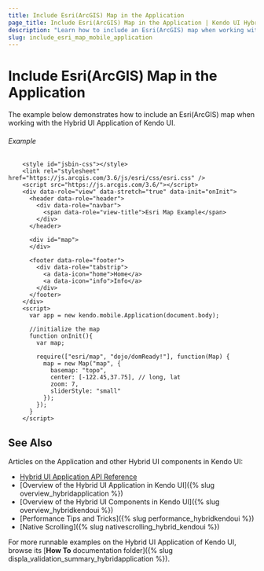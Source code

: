 ```yaml
---
title: Include Esri(ArcGIS) Map in the Application
page_title: Include Esri(ArcGIS) Map in the Application | Kendo UI Hybrid Application
description: "Learn how to include an Esri(ArcGIS) map when working with the Hybrid UI Application of Kendo UI."
slug: include_esri_map_mobile_application
---
```


# Include Esri(ArcGIS) Map in the Application

The example below demonstrates how to include an Esri(ArcGIS) map when working with the Hybrid UI Application of Kendo UI.

###### Example

```dojo
    <style id="jsbin-css"></style>
    <link rel="stylesheet" href="https://js.arcgis.com/3.6/js/esri/css/esri.css" />
    <script src="https://js.arcgis.com/3.6/"></script>
    <div data-role="view" data-stretch="true" data-init="onInit">
      <header data-role="header">
        <div data-role="navbar">
          <span data-role="view-title">Esri Map Example</span>
        </div>
      </header>

      <div id="map">
      </div>

      <footer data-role="footer">
        <div data-role="tabstrip">
          <a data-icon="home">Home</a>
          <a data-icon="info">Info</a>
        </div>
      </footer>
    </div>
    <script>
      var app = new kendo.mobile.Application(document.body);

      //initialize the map
      function onInit(){
        var map;

        require(["esri/map", "dojo/domReady!"], function(Map) {
          map = new Map("map", {
            basemap: "topo",
            center: [-122.45,37.75], // long, lat
            zoom: 7,
            sliderStyle: "small"
          });
        });
      }
    </script>
```

## See Also

Articles on the Application and other Hybrid UI components in Kendo UI:

* [Hybrid UI Application API Reference](/api/javascript/mobile/application)
* [Overview of the Hybrid UI Application in Kendo UI]({% slug overview_hybridapplication %})
* [Overview of the Hybrid UI Components in Kendo UI]({% slug overview_hybridkendoui %})
* [Performance Tips and Tricks]({% slug performance_hybridkendoui %})
* [Native Scrolling]({% slug nativescrolling_hybrid_kendoui %})

For more runnable examples on the Hybrid UI Application of Kendo UI, browse its [**How To** documentation folder]({% slug displa_validation_summary_hybridapplication %}).
